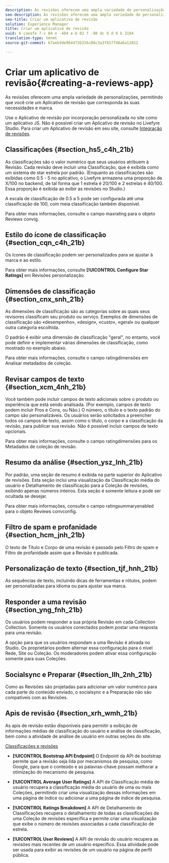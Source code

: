 ```yaml
---
description: As revisões oferecem uma ampla variedade de personalizações, permitindo que você crie um Aplicativo de revisão que corresponda às suas necessidades e marca.
seo-description: As revisões oferecem uma ampla variedade de personalizações, permitindo que você crie um Aplicativo de revisão que corresponda às suas necessidades e marca.
seo-title: Criar um aplicativo de revisão
solution: Experience Manager
title: Criar um aplicativo de revisão
uuid: 6 caeafe 7-c 04 e -484 e-b 02 f -98 dc 6 d 9 b 3184
translation-type: tm+mt
source-git-commit: 67aeb3de964473b326c88c3a3f81ff48a6a12652

---
```



# Criar um aplicativo de revisão{#creating-a-reviews-app}

As revisões oferecem uma ampla variedade de personalizações, permitindo que você crie um Aplicativo de revisão que corresponda às suas necessidades e marca.

Use o Aplicativo de revisão por incorporação personalizada no site como um aplicativo JS. Não é possível criar um Aplicativo de revisão no Livefyre Studio. Para criar um Aplicativo de revisão em seu site, consulte [Integração de revisões](/help/implementation/c-app-integrations/c-reviews-integration.md).


## Classificações {#section_hs5_c4h_21b}

As classificações são o valor numérico que seus usuários atribuem à Revisão. Cada revisão deve incluir uma Classificação, que é exibida como um sistema de star estrela por padrão. (Enquanto as classificações são exibidas como 0.5 - 5 no aplicativo, o Livefyre armazena uma proporção de X/100 no backend, de tal forma que 1 estrela é 20/100 e 2 estrelas é 40/100. Essa proporção é exibida ao exibir as revisões no Studio.)

A escala de classificação de 0.5 a 5 pode ser configurada até uma classificação de 100, com meia classificação também disponível.

Para obter mais informações, consulte o campo maxrating para o objeto Reviews convig.

## Estilo do ícone de classificação {#section_cqn_c4h_21b}

Os ícones de classificação podem ser personalizados para se ajustar à marca e ao estilo.

Para obter mais informações, consulte **[!UICONTROL Configure Star Ratings]** em Revisões personalização.

## Dimensões de classificação {#section_cnx_snh_21b}

As dimensões de classificação são as categorias sobre as quais seus revisores classificam seu produto ou serviço. Exemplos de dimensões de classificação são «desempenho», «design», «custo», «geral» ou qualquer outra categoria escolhida.

O padrão é exibir uma dimensão de classificação &quot;geral&quot;, no entanto, você pode definir e implementar várias dimensões de classificação, como mostrado no exemplo abaixo.

Para obter mais informações, consulte o campo ratingdimensões em Analisar metadados de coleção.

## Revisar campos de texto {#section_xcm_4nh_21b}

Você também pode incluir campos de texto adicionais sobre o produto ou experiência que está sendo analisada. (Por exemplo, campos de texto podem incluir Pros e Cons, ou Não.) O número, o título e o texto padrão do campo são personalizáveis. Os usuários serão solicitados a preencher todos os campos de texto, assim como o título, o corpo e a classificação da revisão, para publicar sua revisão. Não é possível incluir campos de texto opcionais.

Para obter mais informações, consulte o campo ratingdimensões para os Metadados de coleção de revisão.

## Resumo da análise {#section_ysz_lnh_21b}

Por padrão, uma seção de resumo é exibida na parte superior do Aplicativo de revisões. Esta seção inclui uma visualização da Classificação média do usuário e Detalhamento de classificação para a Coleção de revisões, exibindo apenas números inteiros. Esta seção é somente leitura e pode ser ocultada se desejar.

Para obter mais informações, consulte o campo ratingsummaryenabled para o objeto Reviews convconfig.

## Filtro de spam e profanidade {#section_hcm_jnh_21b}

O texto de Título e Corpo de uma revisão é passado pelo Filtro de spam e Filtro de profanidade assim que a Revisão é publicada.

## Personalização de texto {#section_tjf_hnh_21b}

As sequências de texto, incluindo dicas de ferramentas e rótulos, podem ser personalizadas para idioma ou para ajustar sua marca.

## Responder a uma revisão {#section_yng_fnh_21b}

Os usuários podem responder a sua própria Revisão em cada Collection Collection. Somente os usuários conectados podem postar uma resposta para uma revisão.

A opção para que os usuários respondam a uma Revisão é ativada no Studio. Os proprietários podem alternar essa configuração para o nível Rede, Site ou Coleção. Os moderadores podem ativar essa configuração somente para suas Coleções.

## Socialsync e Preparar {#section_llh_2nh_21b}

Como as Revisões são projetadas para adicionar um valor numérico para cada parte do conteúdo enviado, o socialsync e a Preparação não são compatíveis com as Revisões.

## Apis de revisão {#section_xrh_wmh_21b}

As apis de revisão estão disponíveis para permitir a exibição de informações médias de classificação do usuário e análise de classificação, bem como a atividade de análise de usuário em outras seções do site.

[Classificações e revisões](https://api.livefyre.com/docs/apis/by-category/ratings-and-reviews)

* **[!UICONTROL Bootstrap API Endpoint]** O Endpoint da API de bootstrap permite que a revisão seja lida por mecanismos de pesquisa, como Google, para que o conteúdo e as palavras-chave possam melhorar a otimização do mecanismo de pesquisa.

* **[!UICONTROL Average User Ratings]** A API de Classificação média de usuário recupera a classificação média do usuário de uma ou mais Coleções, permitindo criar uma visualização dessas informações em uma página de índice ou adicionar a uma página de índice de pesquisa.

* **[!UICONTROL Ratings Breakdown]** A API de Detalhamento de Classificações recupera o detalhamento de todas as classificações de uma Coleção de revisões específica e permite criar uma visualização que exibe o número de revisões associadas a cada classificação de estrela.

* **[!UICONTROL User Reviews]** A API de revisão do usuário recupera as revisões mais recentes de um usuário específico. Essa atividade pode ser usada para exibir as revisões de um usuário na página de perfil pública.

